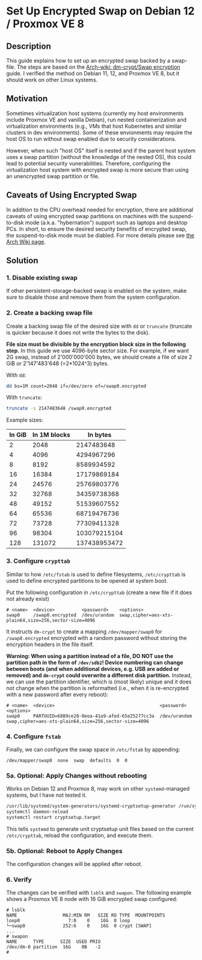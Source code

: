 # Set Up Encrypted Swap on Debian 12 / Proxmox VE 8

## Description

This guide explains how to set up an encrypted swap backed by a swap-file.
The steps are based on the [Arch-wiki: dm-crypt/Swap encryption](https://wiki.archlinux.org/title/Dm-crypt/Swap_encryption) guide.
I verified the method on Debian 11, 12, and Proxmox VE 8, but it should work on other Linux systems.

## Motivation

Sometimes virtualization host systems (currently my host environments include Proxmox VE and vanilla Debian), run nested containerization and virtualization environments (e.g., VMs that host Kubernetes and similar clusters in dev environments).
Some of these envionments may require the host OS to run without swap enabled due to security considerations.

However, when such "host OS" itself is nested and if the parent host system uses a swap partition (without the knowledge of the nested OS), this could lead to potential security vunerabilities.
Therefore, configuring the virtualization host system with encrypted swap is more secure than using an unencrypted swap partition or file.

## Caveats of Using Encrypted Swap

In addition to the CPU overhead needed for encryption, there are additional caveats of using encrypted swap partitions on machines with the  suspend-to-disk mode (a.k.a. "hybernation") support such as laptops and desktop PCs.
In short, to ensure the desired security benefits of encrypted swap, the suspend-to-disk mode must be diabled.
For more details please see [the Arch Wiki page](https://wiki.archlinux.org/title/Dm-crypt/Swap_encryption).

## Solution

### 1. Disable existing swap

If other persistent-storage-backed swap is enabled on the system, make sure to disable those and remove them from the system configuration.

### 2. Create a backing swap file

Create a backing swap file of the desired size with `dd` or `truncate` (truncate is quicker because it does not write the bytes to the disk).

**File size must be divisible by the encryption block size in the following step.** In this guide we use 4096-byte sector size. For example, if we want 2G swap, instead of 2'000'000'000 bytes, we should create a file of size 2 GiB or 2'147'483'648 (=2*1024^3) bytes.

With `dd`:
```bash
dd bs=1M count=2048 if=/dev/zero of=/swap0.encrypted
```

With `truncate`:
```bash
truncate -s 2147483648 /swap0.encrypted
```

Example sizes:

In GiB | In 1M blocks | In bytes
--- | --- | ---
2 | 2048 | 2147483648
4 | 4096 | 4294967296
8 | 8192 | 8589934592
16 | 16384 | 17179869184
24 | 24576 | 25769803776
32 | 32768 | 34359738368
48 | 49152 | 51539607552
64 | 65536 | 68719476736
72 | 73728 | 77309411328
96 | 98304 | 103079215104
128 | 131072 | 137438953472

### 3. Configure `crypttab`

Similar to how `/etc/fstab` is used to define filesystems, `/etc/crypttab` is used to define encrypted partitions to be opened at system boot.

Put the following configuration in `/etc/crypttab` (create a new file if it does not already exist)
```
# <name>  <device>          <password>    <options>
swap0     /swap0.encrypted  /dev/urandom  swap,cipher=aes-xts-plain64,size=256,sector-size=4096
```

It instructs `dm-crypt` to create a mapping `/dev/mapper/swap0` for `/swap0.encrypted` encrypted with a random password without storing the encryption headers in the file itself.

**Warning: When using a partition instead of a file, DO NOT use the partition path in the form of `/dev/sdb2`! Device numbering can change between boots (and when additional devices, e.g. USB are added or removed) and `dm-crypt` could overwrite a different disk partition.** Instead, we can use the partition identifier, which is (most likely) unique and it does not change when the partition is reformatted (i.e., when it is re-encrypted with a new password after every reboot):
```
# <name>  <device>                                       <password>    <options>
swap0     PARTUUID=6889ce20-0eea-41a9-afed-65e25277cc3a  /dev/urandom  swap,cipher=aes-xts-plain64,size=256,sector-size=4096
```

### 4. Configure `fstab`

Finally, we can configure the swap space in `/etc/fstab` by appending:
```
/dev/mapper/swap0  none  swap  defaults  0  0
```

### 5a. Optional: Apply Changes without rebooting

Works on Debian 12 and Proxmox 8, may work on other `systemd`-managed systems, but I have not tested it.

```bash
/usr/lib/systemd/system-generators/systemd-cryptsetup-generator /run/systemd/generator
systemctl daemon-reload
systemctl restart cryptsetup.target
```

This tells `systemd` to generate unit cryptsetup unit files based on the current `/etc/crypttab`, reload the configuration, and execute them.


### 5b. Optional: Reboot to Apply Changes

The configuration changes will be applied after reboot.

### 6. Verify

The changes can be verified with `lsblk` and `swapon`.
The following example shows a Proxmox VE 8 node with 16 GiB encrypted swap configured:
```
# lsblk
NAME                 MAJ:MIN RM   SIZE RO TYPE  MOUNTPOINTS
loop0                  7:0    0    16G  0 loop  
└─swap0              252:6    0    16G  0 crypt [SWAP]
...
# swapon
NAME      TYPE      SIZE  USED PRIO
/dev/dm-0 partition  16G    0B   -2
#
```
